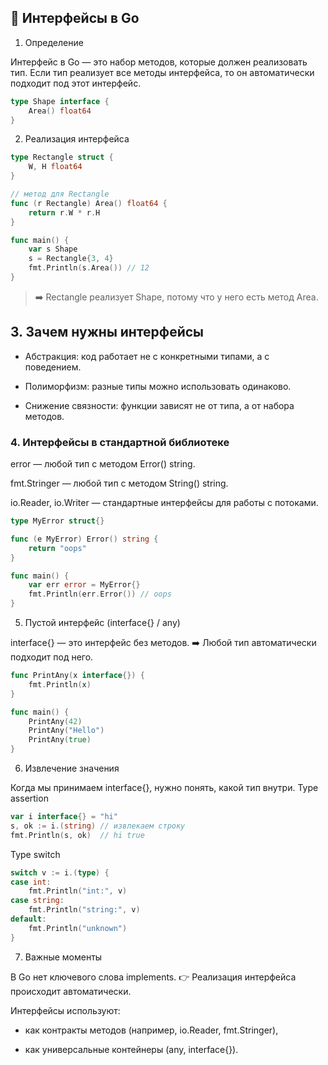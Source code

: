 ## 📘 Интерфейсы в Go
1. Определение

Интерфейс в Go — это набор методов, которые должен реализовать тип.
Если тип реализует все методы интерфейса, то он автоматически подходит под этот интерфейс.
```go
type Shape interface {
    Area() float64
}
```
2. Реализация интерфейса
```go
type Rectangle struct {
    W, H float64
}

// метод для Rectangle
func (r Rectangle) Area() float64 {
    return r.W * r.H
}

func main() {
    var s Shape
    s = Rectangle{3, 4}
    fmt.Println(s.Area()) // 12
}
```

> ➡️ Rectangle реализует Shape, потому что у него есть метод Area.


## 3. Зачем нужны интерфейсы

- Абстракция: код работает не с конкретными типами, а с поведением.

- Полиморфизм: разные типы можно использовать одинаково.

- Снижение связности: функции зависят не от типа, а от набора методов.


### 4. Интерфейсы в стандартной библиотеке

error — любой тип с методом Error() string.

fmt.Stringer — любой тип с методом String() string.

io.Reader, io.Writer — стандартные интерфейсы для работы с потоками.
```go
type MyError struct{}

func (e MyError) Error() string {
    return "oops"
}

func main() {
    var err error = MyError{}
    fmt.Println(err.Error()) // oops
}
```

5. Пустой интерфейс (interface{} / any)

interface{} — это интерфейс без методов.
➡️ Любой тип автоматически подходит под него.
```go
func PrintAny(x interface{}) {
    fmt.Println(x)
}

func main() {
    PrintAny(42)
    PrintAny("Hello")
    PrintAny(true)
}

```

6. Извлечение значения

Когда мы принимаем interface{}, нужно понять, какой тип внутри.
Type assertion
```go
var i interface{} = "hi"
s, ok := i.(string) // извлекаем строку
fmt.Println(s, ok)  // hi true

```

Type switch
```go
switch v := i.(type) {
case int:
    fmt.Println("int:", v)
case string:
    fmt.Println("string:", v)
default:
    fmt.Println("unknown")
}

```

7. Важные моменты

В Go нет ключевого слова implements.
👉 Реализация интерфейса происходит автоматически.

Интерфейсы используют:

- как контракты методов (например, io.Reader, fmt.Stringer),

- как универсальные контейнеры (any, interface{}).